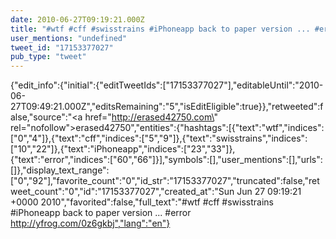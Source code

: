 ```yaml
---
date: 2010-06-27T09:19:21.000Z
title: "#wtf #cff #swisstrains #iPhoneapp back to paper version ... #error  http://yfrog.com/0z6gkbj″"
user_mentions: "undefined"
tweet_id: "17153377027"
pub_type: "tweet"
---
```

{"edit_info":{"initial":{"editTweetIds":["17153377027"],"editableUntil":"2010-06-27T09:49:21.000Z","editsRemaining":"5","isEditEligible":true}},"retweeted":false,"source":"<a href=\"http://erased42750.com\" rel=\"nofollow\">erased42750</a>","entities":{"hashtags":[{"text":"wtf","indices":["0","4"]},{"text":"cff","indices":["5","9"]},{"text":"swisstrains","indices":["10","22"]},{"text":"iPhoneapp","indices":["23","33"]},{"text":"error","indices":["60","66"]}],"symbols":[],"user_mentions":[],"urls":[]},"display_text_range":["0","92"],"favorite_count":"0","id_str":"17153377027","truncated":false,"retweet_count":"0","id":"17153377027","created_at":"Sun Jun 27 09:19:21 +0000 2010","favorited":false,"full_text":"#wtf #cff #swisstrains #iPhoneapp back to paper version ... #error  http://yfrog.com/0z6gkbj","lang":"en"}
